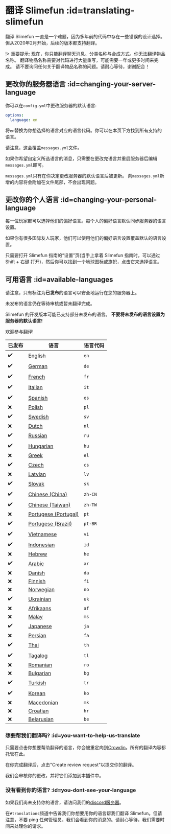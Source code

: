 # 翻译 Slimefun :id=translating-slimefun

翻译 Slimefun 一直是一个难题，因为多年前的代码中存在一些错误的设计选择。<br>
但从2020年2月开始，后续的版本都支持翻译。

!> 重要提示: 现在，你只能翻译聊天消息、分类名称与合成方式。你无法翻译物品名称。
翻译物品名称需要对代码进行大量重写，可能需要一年或更多时间来完成。
请不要询问任何关于翻译物品名称的问题。请耐心等待，谢谢配合！

## 更改你的服务器语言 :id=changing-your-server-language

你可以在`config.yml`中更改服务器的默认语言:

```yaml
options:
  language: en
```

将`en`替换为你想选择的语言对应的语言代码。你可以在本页下方找到所有支持的语言。

请注意，这会覆盖`messages.yml`文件。

如果你希望自定义所选语言的消息，只需要在更改完语言并重启服务器后编辑`messages.yml`即可。

`messages.yml`只有在你决定更改服务器的默认语言后被更新。
向`messages.yml`新增的内容将会附加在文件尾部，不会出现问题。

## 更改你的个人语言 :id=changing-your-personal-language

每一位玩家都可以选择他们的偏好语言。每个人的偏好语言默认同步服务器的语言设置。

如果你有很多国际友人玩家，他们可以使用他们的偏好语言设置覆盖默认的语言设置。

只需要打开 Slimefun 指南的“设置”页(当手上拿着 Slimefun 指南时，可以通过Shift + 右键 打开)，然后你可以找到一个地球图标或旗帜，点击它来选择语言。

## 可用语言 :id=available-languages

请注意，只有标注为**已发布**的语言可以安全地运行在您的服务器上。

未发布的语言仍在等待审核或暂未翻译完成。

Slimefun 的开发版本可能已支持部分未发布的语言。
**不要将未发布的语言设置为服务器的默认语言!**

欢迎参与翻译!

| 已发布 | 语言 | 语言代码 |
| --- | ---------- | --- |
| :heavy_check_mark: | English | `en` |
| :heavy_check_mark: | [German](https://crowdin.com/project/slimefun/de) | `de` |
| :heavy_check_mark: | [French](https://crowdin.com/project/slimefun/fr) | `fr` |
| :heavy_check_mark: | [Italian](https://crowdin.com/project/slimefun/it) | `it` |
| :heavy_check_mark: | [Spanish](https://crowdin.com/project/slimefun/es) | `es` |
| :x: | [Polish](https://crowdin.com/project/slimefun/pl) | `pl` |
| :heavy_check_mark: | [Swedish](https://crowdin.com/project/slimefun/sv) | `sv` |
| :x: | [Dutch](https://crowdin.com/project/slimefun/nl) | `nl` |
| :heavy_check_mark: | [Russian](https://crowdin.com/project/slimefun/ru) | `ru` |
| :heavy_check_mark: | [Hungarian](https://crowdin.com/project/slimefun/hu) | `hu` |
| :x: | [Greek](https://crowdin.com/project/slimefun/el) | `el` |
| :heavy_check_mark: | [Czech](https://crowdin.com/project/slimefun/cs) | `cs` |
| :x: | [Latvian](https://crowdin.com/project/slimefun/lv) | `lv` |
| :heavy_check_mark: | [Slovak](https://crowdin.com/project/slimefun/sk) | `sk` |
| :heavy_check_mark: | [Chinese (China)](https://crowdin.com/project/slimefun/zh-CN) | `zh-CN` |
| :heavy_check_mark: | [Chinese (Taiwan)](https://crowdin.com/project/slimefun/zh-TW) | `zh-TW` |
| :x: | [Portugese (Portugal)](https://crowdin.com/project/slimefun/pt) | `pt` |
| :heavy_check_mark: | [Portugese (Brazil)](https://crowdin.com/project/slimefun/pt-BR) | `pt-BR` |
| :heavy_check_mark: | [Vietnamese](https://crowdin.com/project/slimefun/vi) | `vi` |
| :heavy_check_mark: | [Indonesian](https://crowdin.com/project/slimefun/id) | `id` |
| :x: | [Hebrew](https://crowdin.com/project/slimefun/he) | `he` |
| :heavy_check_mark: | [Arabic](https://crowdin.com/project/slimefun/ar) | `ar` |
| :x: | [Danish](https://crowdin.com/project/slimefun/da) | `da` |
| :x: | [Finnish](https://crowdin.com/project/slimefun/fi) | `fi` |
| :x: | [Norwegian](https://crowdin.com/project/slimefun/no) | `no` |
| :heavy_check_mark: | [Ukrainian](https://crowdin.com/project/slimefun/uk) | `uk` |
| :x: | [Afrikaans](https://crowdin.com/project/slimefun/af) | `af` |
| :x: | [Malay](https://crowdin.com/project/slimefun/ms) | `ms` |
| :heavy_check_mark: | [Japanese](https://crowdin.com/project/slimefun/ja) | `ja` |
| :x: | [Persian](https://crowdin.com/project/slimefun/fa) | `fa` |
| :heavy_check_mark: | [Thai](https://crowdin.com/project/slimefun/th) | `th` |
| :heavy_check_mark: | [Tagalog](https://crowdin.com/project/slimefun/tl) | `tl` |
| :x: | [Romanian](https://crowdin.com/project/slimefun/ro) | `ro` |
| :x: | [Bulgarian](https://crowdin.com/project/slimefun/bg) | `bg` |
| :heavy_check_mark: | [Turkish](https://crowdin.com/project/slimefun/tr) | `tr` |
| :heavy_check_mark: | [Korean](https://crowdin.com/project/slimefun/ko) | `ko` |
| :x: | [Macedonian](https://crowdin.com/project/slimefun/mk) | `mk` |
| :x: | [Croatian](https://crowdin.com/project/slimefun/hr) | `hr` |
| :x: | [Belarusian](https://crowdin.com/project/slimefun/be) | `be` |

### 想要帮我们翻译吗? :id=you-want-to-help-us-translate

只需要点击你想要帮助翻译的语言，你会被重定向到[Crowdin](https://crowdin.com/project/slimefun/)。所有的翻译内容都托管在此。

在你完成翻译后，点击"Create review request"以提交你的翻译。

我们会审核你的更改，并将它们添加到本插件中。

### 没有看到你的语言? :id=you-dont-see-your-language

如果我们尚未支持你的语言，请访问我们的[discord服务器](https://discord.gg/slimefun)。

在`#translations`频道中告诉我们你想要用你的语言帮我们翻译 Slimefun。但请注意，不要 ping 任何管理员，我们会看到你的消息的。请耐心等待，我们需要时间来处理你的请求。
